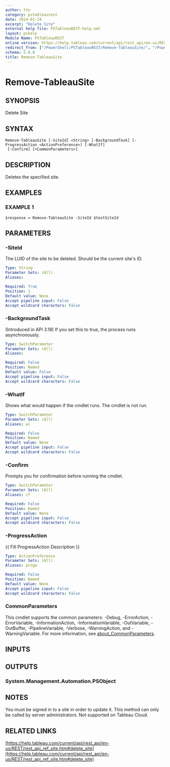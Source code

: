 ```yaml
---
author: tto
category: pstableaurest
date: 2024-01-24
excerpt: "Delete Site"
external help file: PSTableauREST-help.xml
layout: pshelp
Module Name: PSTableauREST
online version: https://help.tableau.com/current/api/rest_api/en-us/REST/rest_api_ref_site.htm#delete_site
redirect_from: ["/PowerShell/PSTableauREST/Remove-TableauSite/", "/PowerShell/PSTableauREST/remove-tableausite/", "/PowerShell/remove-tableausite/"]
schema: 2.0.0
title: Remove-TableauSite
---
```


# Remove-TableauSite

## SYNOPSIS
Delete Site

## SYNTAX

```
Remove-TableauSite [-SiteId] <String> [-BackgroundTask] [-ProgressAction <ActionPreference>] [-WhatIf]
 [-Confirm] [<CommonParameters>]
```

## DESCRIPTION
Deletes the specified site.

## EXAMPLES

### EXAMPLE 1
```
$response = Remove-TableauSite -SiteId $testSiteId
```

## PARAMETERS

### -SiteId
The LUID of the site to be deleted.
Should be the current site's ID.

```yaml
Type: String
Parameter Sets: (All)
Aliases:

Required: True
Position: 1
Default value: None
Accept pipeline input: False
Accept wildcard characters: False
```

### -BackgroundTask
(Introduced in API 3.18) If you set this to true, the process runs asynchronously.

```yaml
Type: SwitchParameter
Parameter Sets: (All)
Aliases:

Required: False
Position: Named
Default value: False
Accept pipeline input: False
Accept wildcard characters: False
```

### -WhatIf
Shows what would happen if the cmdlet runs.
The cmdlet is not run.

```yaml
Type: SwitchParameter
Parameter Sets: (All)
Aliases: wi

Required: False
Position: Named
Default value: None
Accept pipeline input: False
Accept wildcard characters: False
```

### -Confirm
Prompts you for confirmation before running the cmdlet.

```yaml
Type: SwitchParameter
Parameter Sets: (All)
Aliases: cf

Required: False
Position: Named
Default value: None
Accept pipeline input: False
Accept wildcard characters: False
```

### -ProgressAction
{{ Fill ProgressAction Description }}

```yaml
Type: ActionPreference
Parameter Sets: (All)
Aliases: proga

Required: False
Position: Named
Default value: None
Accept pipeline input: False
Accept wildcard characters: False
```

### CommonParameters
This cmdlet supports the common parameters: -Debug, -ErrorAction, -ErrorVariable, -InformationAction, -InformationVariable, -OutVariable, -OutBuffer, -PipelineVariable, -Verbose, -WarningAction, and -WarningVariable. For more information, see [about_CommonParameters](http://go.microsoft.com/fwlink/?LinkID=113216).

## INPUTS

## OUTPUTS

### System.Management.Automation.PSObject
## NOTES
You must be signed in to a site in order to update it.
This method can only be called by server administrators.
Not supported on Tableau Cloud.

## RELATED LINKS

[https://help.tableau.com/current/api/rest_api/en-us/REST/rest_api_ref_site.htm#delete_site](https://help.tableau.com/current/api/rest_api/en-us/REST/rest_api_ref_site.htm#delete_site)

